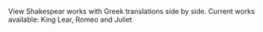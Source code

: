 View Shakespear works with Greek translations side by side.
Current works available: King Lear, Romeo and Juliet
